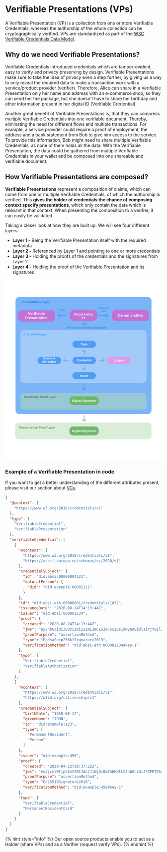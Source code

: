 # Verifiable Presentations (VPs)

A Verifiable Presentation (VP) is a collection from one or more Verifiable Credentials, whereas the authorship of the whole collection can be cryptographically verified. VPs are standardized as part of the [W3C Verifiable Credentials Data Model](https://www.w3.org/TR/vc-data-model/#presentations).

## Why do we need Verifiable Presentations?

Verifiable Credentials introduced credentials which are tamper-evident, easy to verify and privacy preserving by design. Verifiable Presentations make sure to take the idea of privacy even a step further, by giving us a way to only reveal the required data to make a transaction work with a service/product provider (verifier). Therefore, Alice can share in a Verifiable Presentation only her name and address with an e-commerce shop, so they can send her the package, but she doesn't have to share her birthday and other information present in her digital ID (Verifiable Credential).

Another great benefit of Verifiable Presentations is, that they can compress multiple Verifiable Credentials into one verifiable document. Thereby, eliminating the need for different flows and multiple transactions. For example, a service provider could require a proof of employment, the address and a bank statement from Bob to give him access to the service. To provide this information, Bob might need to share multiple Verifiable Credentials, as none of them holds all the data. With the Verifiable Presentation, the data could be gathered from multiple Verifiable Credentials in your wallet and be composed into one shareable and verifiable document.



## How Verifiable Presentations are composed?

**Verifiable Presentations** represent a composition of claims, which can come from one or multiple Verifiable Credentials, of which the authorship is verified. This **gives the holder of credentials the chance of composing context specify presentations**, which only contain the data which is relevant in that context. When presenting the composition to a verifier, it can easily be validated.

Taking a closer look at how they are built up. We will see four different layers:

* **Layer 1 -**  Being the Verifiable Presentation itself with the required metadata
* **Layer 2 -** Referenced by Layer 1 and pointing to one or more credentials
* **Layer 3 -** Holding the proofs of the credentials and the signatures from Layer 2
* **Layer 4 -** Holding the proof of the Verifiable Presentation and its signatures

![](<../../../.gitbook/assets/Verifiable Presentation Overview (1).jpg>)

### Example of a Verifiable Presentation in code

If you want to get a better understanding of the different attributes present, please visit our section about [VCs](https://docs.walt.id/v/idpkit/concepts/identity-provision-via-nfts#nft\_token-scope).

```json
{
  "@context": [
    "https://www.w3.org/2018/credentials/v1"
  ],
  "type": [
    "VerifiableCredential",
    "VerifiablePresentation"
  ],
  "verifiableCredential": [
    {
      "@context": [
        "https://www.w3.org/2018/credentials/v1",
        "https://essif.europa.eu/schemas/vc/2020/v1"
      ],
      "credentialSubject": {
        "id": "did:ebsi:00000004321",
        "naturalPerson": {
          "did": "did:example:00001111"
        }
      },
      "id": "did:ebsi-eth:00000001/credentials/1872",
      "issuanceDate": "2020-08-24T14:13:44Z",
      "issuer": "did:ebsi:000001234",
      "proof": {
        "created": "2020-08-24T14:13:44Z",
        "jws": "eyJhbGciOiJSUzI1NiIsImI2NCI6ZmFsc2UsImNyaXQiOlsiYjY0Il19.",
        "proofPurpose": "assertionMethod",
        "type": "EcdsaSecp256k1Signature2019",
        "verificationMethod": "did:ebsi-eth:000001234#key-1"
      },
      "type": [
        "VerifiableCredential",
        "VerifiableAuthorization"
      ]
    },
    {
      "@context": [
        "https://www.w3.org/2018/credentials/v1",
        "https://w3id.org/citizenship/v1"
      ],
      "credentialSubject": {
        "birthDate": "1958-08-17",
        "givenName": "JOHN",
        "id": "did:example:123",
        "type": [
          "PermanentResident",
          "Person"
        ]
      },
      "issuer": "did:example:456",
      "proof": {
        "created": "2020-04-22T10:37:22Z",
        "jws": "eyJjcml0IjpbImI2NCJdLCJiNjQiOmZhbHNlLCJhbGciOiJFZERTQSJ9..BhWew0x-txcroGjgdtK-yBCqoetg9DD9SgV4245TmXJi-PmqFzux6Cwaph0r-mbqzlE17yLebjfqbRT275U1AA",
        "proofPurpose": "assertionMethod",
        "type": "Ed25519Signature2018",
        "verificationMethod": "did:example:456#key-1"
      },
      "type": [
        "VerifiableCredential",
        "PermanentResidentCard"
      ]
    }
  ]
}
```

{% hint style="info" %}
Our open source products enable you to act as a Holder (share VPs) and as a Verifier (request verify VPs).
{% endhint %}
